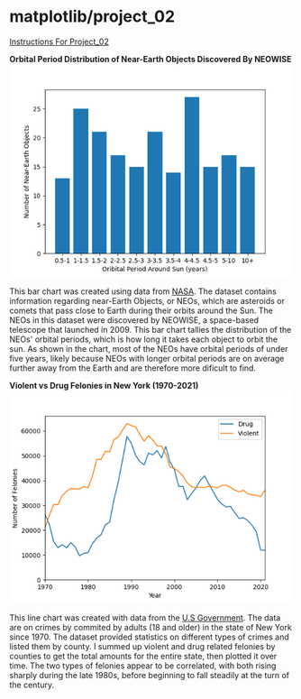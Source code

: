 # matplotlib/project_02

[Instructions For Project_02](https://github.com/mikeizbicki/cmc-csci040/tree/2022fall/project_02)

**Orbital Period Distribution of Near-Earth Objects Discovered By NEOWISE**
![This is my bar chart.](jsonfig.png)

This bar chart was created using data from [NASA](https://data.nasa.gov/resource/2vr3-k9wn.json). The dataset contains information regarding near-Earth Objects, or NEOs, which are asteroids or comets that pass close to Earth during their orbits around the Sun. The NEOs in this dataset were discovered by NEOWISE, a space-based telescope that launched in 2009. This bar chart tallies the distribution of the NEOs' orbital periods, which is how long it takes each object to orbit the sun. As shown in the chart, most of the NEOs have orbital periods of under five years, likely because NEOs with longer orbital periods are on average further away from the Earth and are therefore more dificult to find.

**Violent vs Drug Felonies in New York (1970-2021)**
![This is my line chart.](csvfig.png)

This line chart was created with data from the [U.S Government](https://catalog.data.gov/dataset/adult-arrests-18-and-older-by-county-beginning-1970). The data are on crimes by commited by adults (18 and older) in the state of New York since 1970. The dataset provided statistics on different types of crimes and listed them by county. I summed up violent and drug related felonies by counties to get the total amounts for the entire state, then plotted it over time. The two types of felonies appear to be correlated, with both rising sharply during the late 1980s, before beginning to fall steadily at the turn of the century.